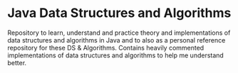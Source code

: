 # Java Data Structures and Algorithms

Repository to learn, understand and practice theory and implementations of data structures and algorithms in Java and to also as a personal reference repository for these DS & Algorithms.
Contains heavily commented implementations of data structures and algorithms to help me understand better.